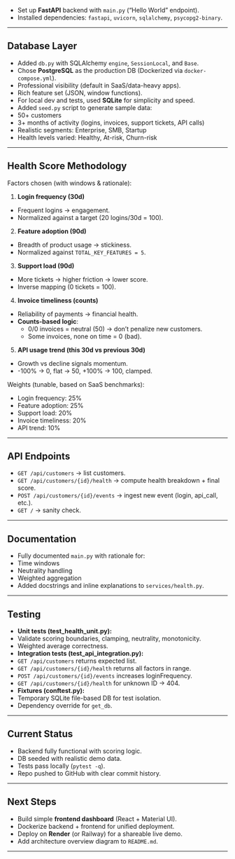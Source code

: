 - Set up **FastAPI** backend with `main.py` (“Hello World” endpoint).
- Installed dependencies: `fastapi`, `uvicorn`, `sqlalchemy`, `psycopg2-binary`.

---

## Database Layer
- Added `db.py` with SQLAlchemy `engine`, `SessionLocal`, and `Base`.
- Chose **PostgreSQL** as the production DB (Dockerized via `docker-compose.yml`).
- Professional visibility (default in SaaS/data-heavy apps).
- Rich feature set (JSON, window functions).
- For local dev and tests, used **SQLite** for simplicity and speed.
- Added `seed.py` script to generate sample data:
- 50+ customers
- 3+ months of activity (logins, invoices, support tickets, API calls)
- Realistic segments: Enterprise, SMB, Startup
- Health levels varied: Healthy, At-risk, Churn-risk

---

## Health Score Methodology
Factors chosen (with windows & rationale):
1. **Login frequency (30d)**
- Frequent logins → engagement.
- Normalized against a target (20 logins/30d = 100).
2. **Feature adoption (90d)**
- Breadth of product usage → stickiness.
- Normalized against `TOTAL_KEY_FEATURES = 5`.
3. **Support load (90d)**
- More tickets → higher friction → lower score.
- Inverse mapping (0 tickets = 100).
4. **Invoice timeliness (counts)**
- Reliability of payments → financial health.
- **Counts-based logic**:
    - 0/0 invoices = neutral (50) → don’t penalize new customers.
    - Some invoices, none on time = 0 (bad).
5. **API usage trend (this 30d vs previous 30d)**
- Growth vs decline signals momentum.
- -100% → 0, flat → 50, +100% → 100, clamped.

Weights (tunable, based on SaaS benchmarks):
- Login frequency: 25%
- Feature adoption: 25%
- Support load: 20%
- Invoice timeliness: 20%
- API trend: 10%

---

## API Endpoints
- `GET /api/customers` → list customers.
- `GET /api/customers/{id}/health` → compute health breakdown + final score.
- `POST /api/customers/{id}/events` → ingest new event (login, api_call, etc.).
- `GET /` → sanity check.

---

## Documentation
- Fully documented `main.py` with rationale for:
- Time windows
- Neutrality handling
- Weighted aggregation
- Added docstrings and inline explanations to `services/health.py`.

---

## Testing
- **Unit tests (test_health_unit.py):**
- Validate scoring boundaries, clamping, neutrality, monotonicity.
- Weighted average correctness.
- **Integration tests (test_api_integration.py):**
- `GET /api/customers` returns expected list.
- `GET /api/customers/{id}/health` returns all factors in range.
- `POST /api/customers/{id}/events` increases loginFrequency.
- `GET /api/customers/{id}/health` for unknown ID → 404.
- **Fixtures (conftest.py):**
- Temporary SQLite file-based DB for test isolation.
- Dependency override for `get_db`.

---

## Current Status
- Backend fully functional with scoring logic.
- DB seeded with realistic demo data.
- Tests pass locally (`pytest -q`).
- Repo pushed to GitHub with clear commit history.

---

## Next Steps
- Build simple **frontend dashboard** (React + Material UI).
- Dockerize backend + frontend for unified deployment.
- Deploy on **Render** (or Railway) for a shareable live demo.
- Add architecture overview diagram to `README.md`.

---
